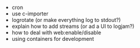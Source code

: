 * cron
* use c-importer
* logrotate (or make everything log to stdout?)
* explain how to add streams (or ad a UI to logjam?)
* how to deal with web:enable/disable
* using containers for development
